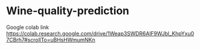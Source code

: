 # Wine-quality-prediction

Google colab link https://colab.research.google.com/drive/1Weap3SWDR6AlF9WJbl_KhpYxu07CBrh7#scrollTo=uBHsHWmumNKn
